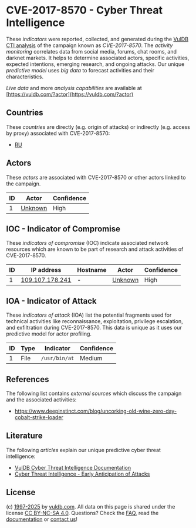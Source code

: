 # CVE-2017-8570 - Cyber Threat Intelligence

These _indicators_ were reported, collected, and generated during the [VulDB CTI analysis](https://vuldb.com/?kb.cti) of the campaign known as _CVE-2017-8570_. The _activity monitoring_ correlates data from social media, forums, chat rooms, and darknet markets. It helps to determine associated actors, specific activities, expected intentions, emerging research, and ongoing attacks. Our unique _predictive model_ uses _big data_ to forecast activities and their characteristics.

_Live data_ and more _analysis capabilities_ are available at [https://vuldb.com/?actor](https://vuldb.com/?actor)

## Countries

These _countries_ are directly (e.g. origin of attacks) or indirectly (e.g. access by proxy) associated with CVE-2017-8570:

* [RU](https://vuldb.com/?country.ru)

## Actors

These _actors_ are associated with CVE-2017-8570 or other actors linked to the campaign.

ID | Actor | Confidence
-- | ----- | ----------
1 | [Unknown](https://vuldb.com/?actor.unknown) | High

## IOC - Indicator of Compromise

These _indicators of compromise_ (IOC) indicate associated network resources which are known to be part of research and attack activities of CVE-2017-8570.

ID | IP address | Hostname | Actor | Confidence
-- | ---------- | -------- | ----- | ----------
1 | [109.107.178.241](https://vuldb.com/?ip.109.107.178.241) | - | [Unknown](https://vuldb.com/?actor.unknown) | High

## IOA - Indicator of Attack

These _indicators of attack_ (IOA) list the potential fragments used for technical activities like reconnaissance, exploitation, privilege escalation, and exfiltration during CVE-2017-8570. This data is unique as it uses our predictive model for actor profiling.

ID | Type | Indicator | Confidence
-- | ---- | --------- | ----------
1 | File | `/usr/bin/at` | Medium

## References

The following list contains _external sources_ which discuss the campaign and the associated activities:

* https://www.deepinstinct.com/blog/uncorking-old-wine-zero-day-cobalt-strike-loader

## Literature

The following _articles_ explain our unique predictive cyber threat intelligence:

* [VulDB Cyber Threat Intelligence Documentation](https://vuldb.com/?kb.cti)
* [Cyber Threat Intelligence - Early Anticipation of Attacks](https://www.scip.ch/en/?labs.20201022)

## License

(c) [1997-2025](https://vuldb.com/?kb.changelog) by [vuldb.com](https://vuldb.com/?kb.about). All data on this page is shared under the license [CC BY-NC-SA 4.0](https://creativecommons.org/licenses/by-nc-sa/4.0/). Questions? Check the [FAQ](https://vuldb.com/?kb.faq), read the [documentation](https://vuldb.com/?kb) or [contact us](https://vuldb.com/?contact)!
